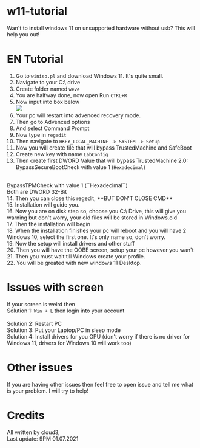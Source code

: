 # w11-tutorial
Wan't to install windows 11 on unsupported hardware without usb? This will help you out!

# EN Tutorial
1. Go to ``winiso.pl`` and download Windows 11. It's quite small.
2. Navigate to your C:\ drive
3. Create folder named ``weve``
4. You are halfway done, now open Run ``CTRL+R``
5. Now input into box below <br> <img src="https://cdn.upload.systems/uploads/95qrsMQW.png">
6. Your pc will restart into advenced recovery mode.
7. Then go to Advenced options
8. And select Command Prompt
9. Now type in ``regedit``
10. Then navigate to ``HKEY_LOCAL_MACHINE -> SYSTEM -> Setup``
11. Now you will create file that will bypass TrustedMachine and SafeBoot
12. Create new key with name ``LabConfig``
13. Then create first DWORD Value that will bypass TrustedMachine 2.0: 
   BypassSecureBootCheck with value 1 (``Hexadecimal``)
   <br>
   BypassTPMCheck with value 1 (``Hexadecimal``)
   <br>
   Both are DWORD 32-Bit
   <br>
14. Then you can close this regedit, **BUT DON'T CLOSE CMD**
   <br>
15. Installation will guide you.
   <br>
16. Now you are on disk step so, choose you C:\ Drive, this will give you warning but don't worry, your old files will be stored in Windows.old
   <br>
17. Then the installation will begin
   <br>
18. When the installation finishes your pc will reboot and you will have 2 Windows 10, select the first one. It's only name so, don't worry.
   <br>
19. Now the setup will install drivers and other stuff
   <br>
20. Then you will have the OOBE screen, setup your pc however you wan't
   <br>
21. Then you must wait till Windows create your profile.
   <br>
22. You will be greated with new windows 11 Desktop.
    <br>

# Issues with screen
If your screen is weird then
<br>
  Solution 1: ``Win + L`` then login into your account
   <br>  
  Solution 2: Restart PC
   <br>
  Solution 3: Put your Laptop/PC in sleep mode
  <br>
  Solution 4: Install drivers for you GPU (don't worry if there is no driver for Windows 11, drivers for Windows 10 will work too)
<br>

# Other issues
If you are having other issues then feel free to open issue and tell me what is your problem. I will try to help!

# Credits
All written by cloud3,
<br>
Last update: 9PM 01.07.2021

